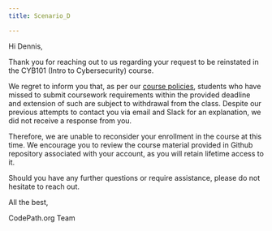 ```yaml
---
title: Scenario_D

---
```


Hi Dennis,

Thank you for reaching out to us regarding your request to be reinstated in the CYB101 (Intro to Cybersecurity) course.

We regret to inform you that, as per our [course policies](https://courses.codepath.org/snippets/ios_university/policies_remote_fall19), students who have missed to submit coursework requirements within the provided deadline and extension of such are subject to withdrawal from the class. Despite our previous attempts to contact you via email and Slack for an explanation, we did not receive a response from you.

Therefore, we are unable to reconsider your enrollment in the course at this time. We encourage you to review the course material provided in Github repository associated with your account, as you will retain lifetime access to it.

Should you have any further questions or require assistance, please do not hesitate to reach out.

All the best,

CodePath.org Team
